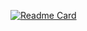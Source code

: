 
[![Readme Card](https://github-readme-stats.vercel.app/api?username=ecelis&repo=healtcoach&show_icons&theme=highcontrast)](https://github.com/ecelis/healtcoach)

<!--
### Hi there 👋

**ecelis/ecelis** is a ✨ _special_ ✨ repository because its `README.md` (this file) appears on your GitHub profile.

Here are some ideas to get you started:

- 🔭 I’m currently working on ...
- 🌱 I’m currently learning ...
- 👯 I’m looking to collaborate on ...
- 🤔 I’m looking for help with ...
- 💬 Ask me about ...
- 📫 How to reach me: ...
- 😄 Pronouns: ...
- ⚡ Fun fact: ...
-->

